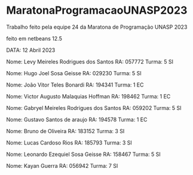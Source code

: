 # MaratonaProgramacaoUNASP2023
<p>Trabalho feito pela equipe 24 da Maratona de Programação UNASP 2023 
<p>feito em netbeans 12.5
<p>DATA: 12 Abril 2023

Nome: Levy Meireles Rodrigues dos Santos
RA: 057772
Turma: 5 SI

Nome: Hugo Joel Sosa Geisse
RA: 029230
Turma: 5 SI

Nome: João Vitor Teles Bonardi
RA: 194341
Turma: 1 EC

Nome: Victor Augusto Malaquias Hoffman
RA: 198462
Turma: 1 EC

Nome: Gabryel Meireles Rodrigues dos Santos
RA: 059202
Turma: 5 SI

Nome: Gustavo Santos de araujo
RA: 194578
Turma: 1 EC

Nome: Bruno de Oliveira
RA: 183152
Turma: 3 SI

Nome: Lucas Cardoso Rios
RA: 185793
Turma: 3 SI

Nome: Leonardo Ezequiel Sosa Geisse 
RA: 158467
Turma: 5 SI

Nome: Kayan Guerra 
RA: 056942
Turma: 7 SI
